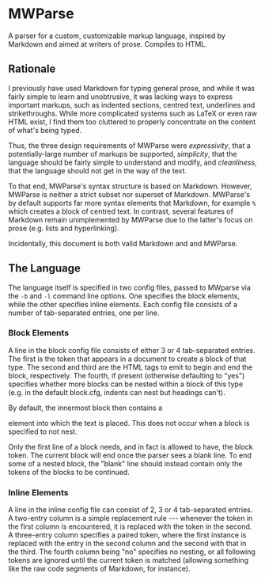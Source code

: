 # MWParse

A parser for a custom, customizable markup language, inspired by
Markdown and aimed at writers of prose. Compiles to HTML.

## Rationale

I previously have used Markdown for typing general prose, and while it
was fairly simple to learn and unobtrusive, it was lacking ways to
express important markups, such as indented sections, centred text,
underlines and strikethroughs. While more complicated systems such as
LaTeX or even raw HTML exist, I find them too cluttered to properly
concentrate on the content of what's being typed.

Thus, the three design requirements of MWParse were *expressivity*,
that a potentially-large number of markups be supported, *simplicity*,
that the language should be fairly simple to understand and modify,
and *cleanliness*, that the language should not get in the way of the
text.

To that end, MWParse's syntax structure is based on Markdown. However,
MWParse is neither a strict subset nor superset of Markdown. MWParse's
by default supports far more syntax elements that Markdown, for
example `%` which creates a block of centred text. In contrast,
several features of Markdown remain unimplemented by MWParse due to
the latter's focus on prose (e.g. lists and hyperlinking).

Incidentally, this document is both valid Markdown and and MWParse.

## The Language

The language itself is specified in two config files, passed to
MWparse via the `-b` and `-l` command line options. One specifies the
block elements, while the other specifies inline elements. Each config
file consists of a number of tab-separated entries, one per line.

### Block Elements

A line in the block config file consists of either 3 or 4
tab-separated entries. The first is the token that appears in a
document to create a block of that type. The second and third are the
HTML tags to emit to begin and end the block, respectively. The
fourth, if present (otherwise defaulting to "yes") specifies whether
more blocks can be nested within a block of this type (e.g. in the
default block.cfg, indents can nest but headings can't).

By default, the innermost block then contains a <p> element into which
the text is placed. This does not occur when a block is specified to
not nest.

Only the first line of a block needs, and in fact is allowed to have,
the block token. The current block will end once the parser sees a
blank line. To end some of a nested block, the "blank" line should
instead contain only the tokens of the blocks to be continued.

### Inline Elements

A line in the inline config file can consist of 2, 3 or 4
tab-separated entries. A two-entry column is a simple replacement rule
--- whenever the token in the first column is encountered, it is
replaced with the token in the second. A three-entry column specifies
a paired token, where the first instance is replaced with the entry in
the second column and the second with that in the third. The fourth
column being "no" specifies no nesting, or all following tokens are
ignored until the current token is matched (allowing something like
the raw code segments of Markdown, for instance).
